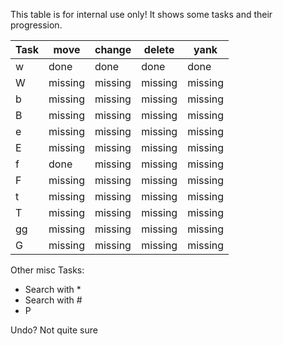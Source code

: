 

This table is for internal use only! It shows some tasks and their progression.


| Task | move | change | delete | yank |
| --- | ---  | ------ | ---- | ----- |
| w| done | done | done | done |
| W| missing | missing| missing| missing|
| b| missing | missing| missing| missing|
| B| missing | missing| missing| missing|
| e| missing | missing| missing| missing|
| E| missing | missing| missing| missing|
| f| done | missing| missing| missing|
| F| missing | missing| missing| missing|
| t| missing | missing| missing| missing|
| T| missing | missing| missing| missing|
| gg| missing | missing| missing| missing|
| G| missing | missing| missing| missing|


Other misc Tasks:

- Search with *
- Search with #
- P

Undo? Not quite sure

